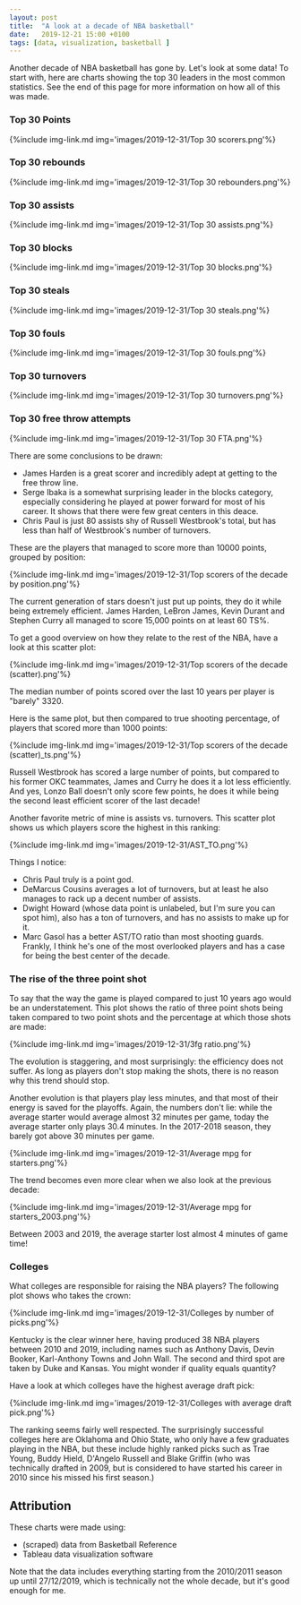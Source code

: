```yaml
---
layout: post
title:  "A look at a decade of NBA basketball"
date:   2019-12-21 15:00 +0100
tags: [data, visualization, basketball ]
---
```


Another decade of NBA basketball has gone by. Let's look at some data! To start with, here are charts showing the top 30 leaders in the most common statistics. See the end of this page for more information on how all of this was made.

### Top 30 Points

{%include img-link.md img='images/2019-12-31/Top 30 scorers.png'%} 
### Top 30 rebounds

{%include img-link.md img='images/2019-12-31/Top 30 rebounders.png'%} 
### Top 30 assists

{%include img-link.md img='images/2019-12-31/Top 30 assists.png'%} 
### Top 30 blocks

{%include img-link.md img='images/2019-12-31/Top 30 blocks.png'%} 
### Top 30 steals

{%include img-link.md img='images/2019-12-31/Top 30 steals.png'%} 
### Top 30 fouls

{%include img-link.md img='images/2019-12-31/Top 30 fouls.png'%} 
### Top 30 turnovers

{%include img-link.md img='images/2019-12-31/Top 30 turnovers.png'%} 
### Top 30 free throw attempts

{%include img-link.md img='images/2019-12-31/Top 30 FTA.png'%} 

There are some conclusions to be drawn:
- James Harden is a great scorer and incredibly adept at getting to the free throw line.
- Serge Ibaka is a somewhat surprising leader in the blocks category, especially considering he played at power forward for most of his career. It shows that there were few great centers in this deace.
- Chris Paul is just 80 assists shy of Russell Westbrook's total, but has less than half of Westbrook's number of turnovers.

These are the players that managed to score more than 10000 points, grouped by position:

{%include img-link.md img='images/2019-12-31/Top scorers of the decade by position.png'%} 

The current generation of stars doesn't just put up points, they do it while being extremely efficient. James Harden, LeBron James, Kevin Durant and Stephen Curry all managed to score 15,000 points on at least 60 TS%.

To get a good overview on how they relate to the rest of the NBA, have a look at this scatter plot:

{%include img-link.md img='images/2019-12-31/Top scorers of the decade (scatter).png'%} 

The median number of points scored over the last 10 years per player is "barely" 3320.

Here is the same plot, but then compared to true shooting percentage, of players that scored more than 1000 points:

{%include img-link.md img='images/2019-12-31/Top scorers of the decade (scatter)_ts.png'%} 

Russell Westbrook has scored a large number of points, but compared to his former OKC teammates, James and Curry he does it a lot less efficiently. And yes, Lonzo Ball doesn't only score few points, he does it while being the second least efficient scorer of the last decade!

Another favorite metric of mine is assists vs. turnovers. This scatter plot shows us which players score the highest in this ranking:

{%include img-link.md img='images/2019-12-31/AST_TO.png'%}

Things I notice:

- Chris Paul truly is a point god. 
- DeMarcus Cousins averages a lot of turnovers, but at least he also manages to rack up a decent number of assists.
- Dwight Howard (whose data point is unlabeled, but I'm sure you can spot him), also has a ton of turnovers, and has no assists to make up for it. 
- Marc Gasol has a better AST/TO ratio than most shooting guards. Frankly, I think he's one of the most overlooked players and has a case for being the best center of the decade.  


### The rise of the three point shot

To say that the way the game is played compared to just 10 years ago would be an understatement. This plot shows the ratio of three point shots being taken compared to two point shots and the percentage at which those shots are made:

{%include img-link.md img='images/2019-12-31/3fg ratio.png'%}

The evolution is staggering, and most surprisingly: the efficiency does not suffer. As long as players don't stop making the shots, there is no reason why this trend should stop. 

Another evolution is that players play less minutes, and that most of their energy is saved for the playoffs. Again, the numbers don't lie: while the average starter would average almost 32 minutes per game, today the average starter only plays 30.4 minutes. In the 2017-2018 season, they barely got above 30 minutes per game.

{%include img-link.md img='images/2019-12-31/Average mpg for starters.png'%}

The trend becomes even more clear when we also look at the previous decade:

{%include img-link.md img='images/2019-12-31/Average mpg for starters_2003.png'%}

Between 2003 and 2019, the average starter lost almost 4 minutes of game time!

### Colleges

What colleges are responsible for raising the NBA players? The following plot shows who takes the crown:

{%include img-link.md img='images/2019-12-31/Colleges by number of picks.png'%}

Kentucky is the clear winner here, having produced 38 NBA players between 2010 and 2019, including names such as Anthony Davis, Devin Booker, Karl-Anthony Towns and John Wall. The second and third spot are taken by Duke and Kansas.
You might wonder if quality equals quantity?

Have a look at which colleges have the highest average draft pick:

{%include img-link.md img='images/2019-12-31/Colleges with average draft pick.png'%}

The ranking seems fairly well respected. The surprisingly successful colleges here are Oklahoma and Ohio State, who only have a few graduates playing in the NBA, but these include highly ranked picks such as Trae Young, Buddy Hield, D'Angelo Russell and Blake Griffin (who was technically drafted in 2009, but is considered to have started his career in 2010 since his missed his first season.)

## Attribution

These charts were made using:
- (scraped) data from Basketball Reference
- Tableau data visualization software

Note that the data includes everything starting from the 2010/2011 season up until 27/12/2019, which is technically not the whole decade, but it's good enough for me.